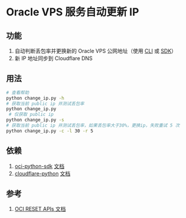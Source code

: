 # Oracle VPS 服务自动更新 IP

## 功能

1. 自动判断丢包率并更换新的 Oracle VPS 公网地址（使用 [CLI](https://docs.oracle.com/en-us/iaas/Content/API/Concepts/cliconcepts.htm) 或 [SDK](https://docs.oracle.com/en-us/iaas/Content/API/SDKDocs/pythonsdk.htm)）
2. 新 IP 地址同步到 Cloudflare DNS

## 用法

```bash
# 查看帮助
python change_ip.py -h
# 获取当前 public ip 并测试丢包率
python change_ip.py
 # 仅获取 public ip
python change_ip.py -s
# 获取当前 public ip 并测试丢包率，如果丢包率大于30%，更换ip，失败重试 5 次
python change_ip.py -c -l 30 -r 5
```

## 依赖

1. [oci-python-sdk](https://github.com/oracle/oci-python-sdk) [文档](https://docs.oracle.com/en-us/iaas/tools/python/2.130.0/api/core/client/oci.core.VirtualNetworkClient.html)
2. [cloudflare-python](https://github.com/cloudflare/cloudflare-python) [文档](https://github.com/cloudflare/cloudflare-python/blob/main/api.md#dns)

## 参考

1. [OCI RESET APIs 文档](https://docs.oracle.com/en-us/iaas/api/#/en/iaas/20160918/PublicIp/)

